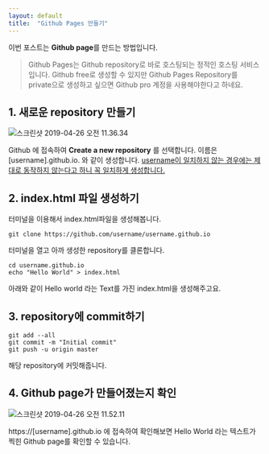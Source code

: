 ```yaml
---
layout: default
title:  "Github Pages 만들기"
---
```




이번 포스트는 **Github page**를 만드는 방법입니다.
>Github Pages는 Github repository로 바로 호스팅되는 정적인 호스팅 서비스입니다. Github free로 생성할 수 있지만 Github Pages Repository를 private으로 생성하고 싶으면 Github pro 계정을 사용해야한다고 하네요.


## 1. 새로운 repository 만들기

![스크린샷 2019-04-26 오전 11.36.34](https://i.imgur.com/8PV1EkY.png)

Github 에 접속하여 **Create a new repository** 를 선택합니다. 이름은 [username].github.io. 와 같이 생성합니다. <u>username이 일치하지 않는 경우에는 제대로 동작하지 않는다고 하니 꼭 일치하게 생성합니다.</u>

## 2. index.html 파일 생성하기
터미널을 이용해서 index.html파일을 생성해봅니다.

```
git clone https://github.com/username/username.github.io
```
터미널을 열고 아까 생성한 repository를 클론합니다.



```
cd username.github.io
echo "Hello World" > index.html
```
아래와 같이 Hello world 라는 Text를 가진 index.html을 생성해주고요.

## 3. repository에 commit하기
```
git add --all
git commit -m "Initial commit"
git push -u origin master
```
해당 repository에 커밋해줍니다.

## 4. Github page가 만들어졌는지 확인


![스크린샷 2019-04-26 오전 11.52.11](https://i.imgur.com/VRK9Cdp.png)

https://[username].github.io 에 접속하여 확인해보면 Hello World 라는 텍스트가 찍힌 Github page를 확인할 수 있습니다.
